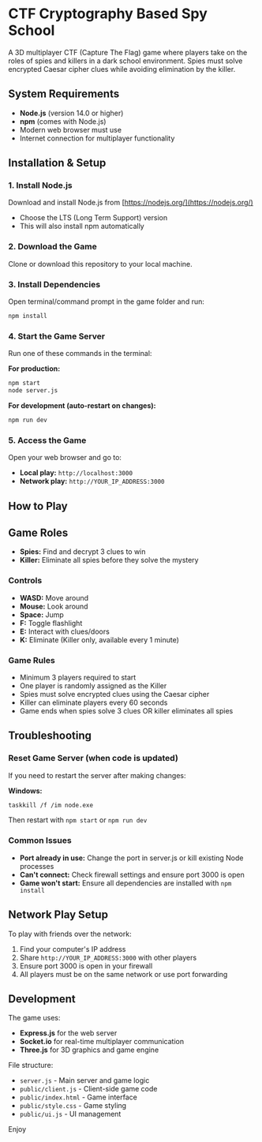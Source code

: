 # CTF Cryptography Based Spy School

A 3D multiplayer CTF (Capture The Flag) game where players take on the roles of spies and killers in a dark school environment. Spies must solve encrypted Caesar cipher clues while avoiding elimination by the killer.

## System Requirements

- **Node.js** (version 14.0 or higher)
- **npm** (comes with Node.js)
- Modern web browser must use
- Internet connection for multiplayer functionality

## Installation & Setup

### 1. Install Node.js
Download and install Node.js from [https://nodejs.org/](https://nodejs.org/)
- Choose the LTS (Long Term Support) version
- This will also install npm automatically

### 2. Download the Game
Clone or download this repository to your local machine.

### 3. Install Dependencies
Open terminal/command prompt in the game folder and run:
```bash
npm install
```

### 4. Start the Game Server
Run one of these commands in the terminal:

**For production:**
```bash
npm start
node server.js
```

**For development (auto-restart on changes):**
```bash
npm run dev
```

### 5. Access the Game
Open your web browser and go to:
- **Local play:** `http://localhost:3000`
- **Network play:** `http://YOUR_IP_ADDRESS:3000`

## How to Play

## Game Roles
- **Spies:** Find and decrypt 3 clues to win
- **Killer:** Eliminate all spies before they solve the mystery

### Controls
- **WASD:** Move around
- **Mouse:** Look around
- **Space:** Jump
- **F:** Toggle flashlight
- **E:** Interact with clues/doors
- **K:** Eliminate (Killer only, available every 1 minute)

### Game Rules
- Minimum 3 players required to start
- One player is randomly assigned as the Killer
- Spies must solve encrypted clues using the Caesar cipher
- Killer can eliminate players every 60 seconds
- Game ends when spies solve 3 clues OR killer eliminates all spies

## Troubleshooting

### Reset Game Server (when code is updated)
If you need to restart the server after making changes:

**Windows:**
```bash
taskkill /f /im node.exe
```

Then restart with `npm start` or `npm run dev`

### Common Issues
- **Port already in use:** Change the port in server.js or kill existing Node processes
- **Can't connect:** Check firewall settings and ensure port 3000 is open
- **Game won't start:** Ensure all dependencies are installed with `npm install`

## Network Play Setup

To play with friends over the network:
1. Find your computer's IP address
2. Share `http://YOUR_IP_ADDRESS:3000` with other players
3. Ensure port 3000 is open in your firewall
4. All players must be on the same network or use port forwarding

## Development

The game uses:
- **Express.js** for the web server
- **Socket.io** for real-time multiplayer communication
- **Three.js** for 3D graphics and game engine

File structure:
- `server.js` - Main server and game logic
- `public/client.js` - Client-side game code
- `public/index.html` - Game interface
- `public/style.css` - Game styling
- `public/ui.js` - UI management

Enjoy
